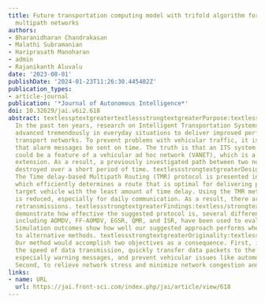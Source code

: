 ```yaml
---
title: Future transportation computing model with trifold algorithm for real-time
  multipath networks
authors:
- Bharanidharan Chandrakasan
- Malathi Subramanian
- Hariprasath Manoharan
- admin
- Rajanikanth Aluvalu
date: '2023-08-01'
publishDate: '2024-01-23T11:26:30.445402Z'
publication_types:
- article-journal
publication: '*Journal of Autonomous Intelligence*'
doi: 10.32629/jai.v6i2.618
abstract: textlessptextgreatertextlessstrongtextgreaterPurpose:textless/strongtextgreater
  In the past ten years, research on Intelligent Transportation Systems (ITS) has
  advanced tremendously in everyday situations to deliver improved performance for
  transport networks. To prevent problems with vehicular traffic, it is essential
  that alarm messages be sent on time. The truth is that an ITS system in and of itself
  could be a feature of a vehicular ad hoc network (VANET), which is a wireless network
  extension. As a result, a previously investigated path between two nodes might be
  destroyed over a short period of time. textlessstrongtextgreaterDesign:textless/strongtextgreater
  The Time delay-based Multipath Routing (TMR) protocol is presented in this research
  which efficiently determines a route that is optimal for delivering packets to the
  target vehicle with the least amount of time delay. Using the TMR method, data flow
  is reduced, especially for daily communication. As a result, there are few packet
  retransmissions. textlessstrongtextgreaterFindings:textless/strongtextgreater To
  demonstrate how effective the suggested protocol is, several different protocols,
  including AOMDV, FF-AOMDV, EGSR, QMR, and ISR, have been used to evaluate the TMR.
  Simulation outcomes show how well our suggested approach performs when compared
  to alternative methods. textlessstrongtextgreaterOriginality:textless/strongtextgreater
  Our method would accomplish two objectives as a consequence. First, it would increase
  the speed of data transmission, quickly transfer data packets to the target vehicle,
  especially warning messages, and prevent vehicular issues like automobile accidents.
  Second, to relieve network stress and minimize network congestion and data collisions.textless/ptextgreater
links:
- name: URL
  url: https://jai.front-sci.com/index.php/jai/article/view/618
---
```

